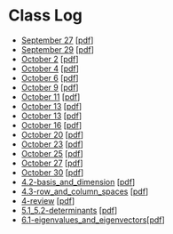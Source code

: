 # Class Log

* [September 27](./sep27.html) [[pdf](./sep27.pdf)]
* [September 29](./sep29.html) [[pdf](./sep29.pdf)]
* [October 2](./oct02.html) [[pdf](./oct02.pdf)]
* [October 4](./oct04.html) [[pdf](./oct04.pdf)]
* [October 6](./oct06.html) [[pdf](./oct06.pdf)]
* [October 9](./oct09.html) [[pdf](./oct09.pdf)]
* [October 11](./oct11.html) [[pdf](./oct11.pdf)]
* [October 13](./oct13.html) [[pdf](./oct13.pdf)]
* [October 13](./oct13.html) [[pdf](./oct13.pdf)]
* [October 16](./oct16.html) [[pdf](./oct16.pdf)]
* [October 20](./oct20.html) [[pdf](./oct20.pdf)]
* [October 23](./oct23.html) [[pdf](./oct23.pdf)]
* [October 25](./oct25.html) [[pdf](./oct25.pdf)]
* [October 27](./oct27.html) [[pdf](./oct27.pdf)]
* [October 30](./oct30.html) [[pdf](./oct30.pdf)]
* [4.2-basis_and_dimension](./4.2-basis_and_dimension.html)
  [[pdf](./4.2-basis_and_dimension.pdf)]
* [4.3-row_and_column_spaces](./4.3-row_and_column_spaces.html)
  [[pdf](./4.3-row_and_column_spaces.pdf)]
* [4-review](./4-review.html)
  [[pdf](./4-review.pdf)]
* [5.1_5.2-determinants](./5.1_5.2-determinants.html)
  [[pdf](./5.1_5.2-determinants.pdf)]
* [6.1-eigenvalues_and_eigenvectors](./6.1-eigenvalues_and_eigenvectors.html)[[pdf](./6.1-eigenvalues_and_eigenvectors.pdf)]
